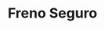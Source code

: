 ---
title: "Freno Seguro"
url: /guayaquil/freno-seguro-portete-de-tarqui/
shop: reparación de automóviles
---